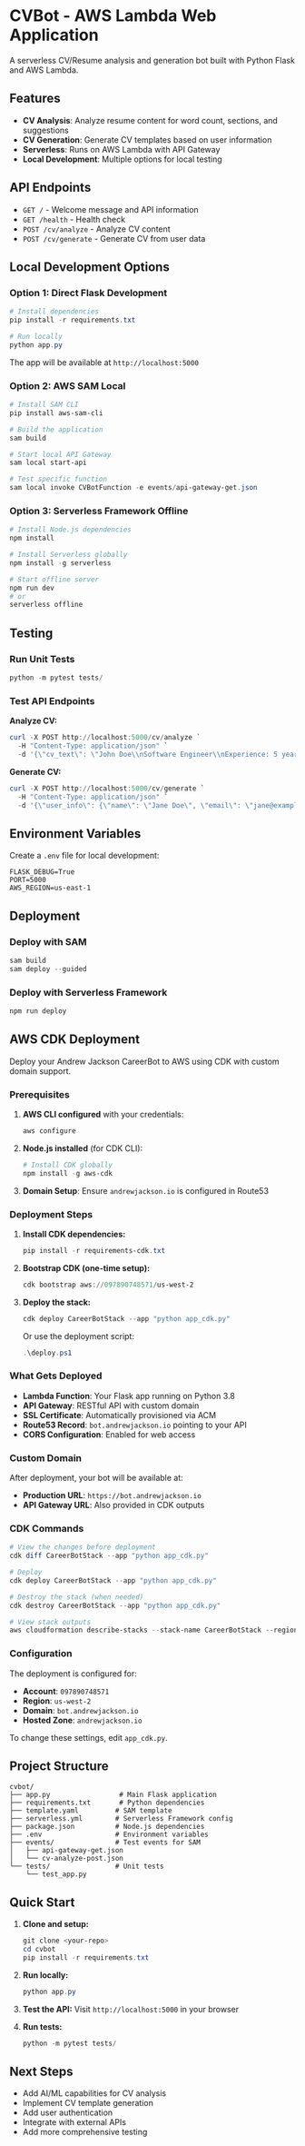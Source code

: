 # CVBot - AWS Lambda Web Application

A serverless CV/Resume analysis and generation bot built with Python Flask and AWS Lambda.

## Features

- **CV Analysis**: Analyze resume content for word count, sections, and suggestions
- **CV Generation**: Generate CV templates based on user information
- **Serverless**: Runs on AWS Lambda with API Gateway
- **Local Development**: Multiple options for local testing

## API Endpoints

- `GET /` - Welcome message and API information
- `GET /health` - Health check
- `POST /cv/analyze` - Analyze CV content
- `POST /cv/generate` - Generate CV from user data

## Local Development Options

### Option 1: Direct Flask Development

```powershell
# Install dependencies
pip install -r requirements.txt

# Run locally
python app.py
```

The app will be available at `http://localhost:5000`

### Option 2: AWS SAM Local

```powershell
# Install SAM CLI
pip install aws-sam-cli

# Build the application
sam build

# Start local API Gateway
sam local start-api

# Test specific function
sam local invoke CVBotFunction -e events/api-gateway-get.json
```

### Option 3: Serverless Framework Offline

```powershell
# Install Node.js dependencies
npm install

# Install Serverless globally
npm install -g serverless

# Start offline server
npm run dev
# or
serverless offline
```

## Testing

### Run Unit Tests
```powershell
python -m pytest tests/
```

### Test API Endpoints

**Analyze CV:**
```powershell
curl -X POST http://localhost:5000/cv/analyze `
  -H "Content-Type: application/json" `
  -d '{\"cv_text\": \"John Doe\\nSoftware Engineer\\nExperience: 5 years in Python\"}'
```

**Generate CV:**
```powershell
curl -X POST http://localhost:5000/cv/generate `
  -H "Content-Type: application/json" `
  -d '{\"user_info\": {\"name\": \"Jane Doe\", \"email\": \"jane@example.com\"}}'
```

## Environment Variables

Create a `.env` file for local development:
```
FLASK_DEBUG=True
PORT=5000
AWS_REGION=us-east-1
```

## Deployment

### Deploy with SAM
```powershell
sam build
sam deploy --guided
```

### Deploy with Serverless Framework
```powershell
npm run deploy
```

## AWS CDK Deployment

Deploy your Andrew Jackson CareerBot to AWS using CDK with custom domain support.

### Prerequisites

1. **AWS CLI configured** with your credentials:
   ```powershell
   aws configure
   ```

2. **Node.js installed** (for CDK CLI):
   ```powershell
   # Install CDK globally
   npm install -g aws-cdk
   ```

3. **Domain Setup**: Ensure `andrewjackson.io` is configured in Route53

### Deployment Steps

1. **Install CDK dependencies:**
   ```powershell
   pip install -r requirements-cdk.txt
   ```

2. **Bootstrap CDK (one-time setup):**
   ```powershell
   cdk bootstrap aws://097890748571/us-west-2
   ```

3. **Deploy the stack:**
   ```powershell
   cdk deploy CareerBotStack --app "python app_cdk.py"
   ```

   Or use the deployment script:
   ```powershell
   .\deploy.ps1
   ```

### What Gets Deployed

- **Lambda Function**: Your Flask app running on Python 3.8
- **API Gateway**: RESTful API with custom domain
- **SSL Certificate**: Automatically provisioned via ACM
- **Route53 Record**: `bot.andrewjackson.io` pointing to your API
- **CORS Configuration**: Enabled for web access

### Custom Domain

After deployment, your bot will be available at:
- **Production URL**: `https://bot.andrewjackson.io`
- **API Gateway URL**: Also provided in CDK outputs

### CDK Commands

```powershell
# View the changes before deployment
cdk diff CareerBotStack --app "python app_cdk.py"

# Deploy
cdk deploy CareerBotStack --app "python app_cdk.py"

# Destroy the stack (when needed)
cdk destroy CareerBotStack --app "python app_cdk.py"

# View stack outputs
aws cloudformation describe-stacks --stack-name CareerBotStack --region us-west-2
```

### Configuration

The deployment is configured for:
- **Account**: `097890748571`
- **Region**: `us-west-2`
- **Domain**: `bot.andrewjackson.io`
- **Hosted Zone**: `andrewjackson.io`

To change these settings, edit `app_cdk.py`.

## Project Structure

```
cvbot/
├── app.py                 # Main Flask application
├── requirements.txt       # Python dependencies
├── template.yaml         # SAM template
├── serverless.yml        # Serverless Framework config
├── package.json          # Node.js dependencies
├── .env                  # Environment variables
├── events/               # Test events for SAM
│   ├── api-gateway-get.json
│   └── cv-analyze-post.json
└── tests/                # Unit tests
    └── test_app.py
```

## Quick Start

1. **Clone and setup:**
   ```powershell
   git clone <your-repo>
   cd cvbot
   pip install -r requirements.txt
   ```

2. **Run locally:**
   ```powershell
   python app.py
   ```

3. **Test the API:**
   Visit `http://localhost:5000` in your browser

4. **Run tests:**
   ```powershell
   python -m pytest tests/
   ```

## Next Steps

- Add AI/ML capabilities for CV analysis
- Implement CV template generation
- Add user authentication
- Integrate with external APIs
- Add more comprehensive testing